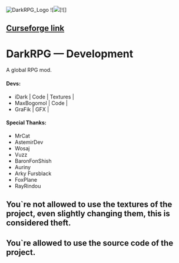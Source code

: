 ![DarkRPG_Logo](https://cdn.discordapp.com/attachments/1014345920315412502/1055843203670085642/dark-rpg-reborn.png)
![![](https://img.shields.io/discord/859843420603416618?color=Green&label=Discord&logo=Discord&style=flat-square)[](http://cf.way2muchnoise.eu/versions/darkrpg-reborn.svg)[![]

## [Curseforge link](https://www.curseforge.com/minecraft/mc-mods/darkrpg-forge)

# DarkRPG — Development
A global RPG mod.

#### Devs:
- iDark | Code | Textures |
- MaxBogomol | Code |
- GraFik | GFX |

#### Special Thanks:
- MrCat
- AstemirDev
- Wosaj
- Vuzz
- BaronFonShish
- Auriny
- Arky Fursblack
- FoxPlane
- RayRindou

## You`re not allowed to use the textures of the project, even slightly changing them, this is considered theft.
## You`re allowed to use the source code of the project. 

